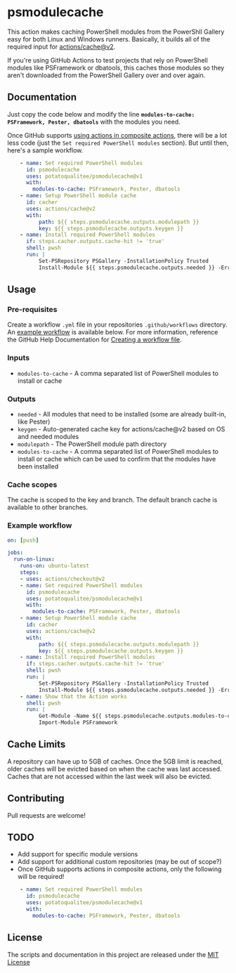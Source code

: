 # psmodulecache

This action makes caching PowerShell modules from the PowerShll Gallery easy for both Linux and Windows runners. Basically, it builds all of the required input for [actions/cache@v2](https://github.com/actions/cache).

If you're using GitHub Actions to test projects that rely on PowerShell modules like PSFramework or dbatools, this caches those modules so they aren't downloaded from the PowerShell Gallery over and over again.

## Documentation

Just copy the code below and modify the line **`modules-to-cache: PSFramework, Pester, dbatools`** with the modules you need.

Once GitHub supports [using actions in composite actions](https://github.com/actions/runner/issues/646), there will be a lot less code (just the `Set required PowerShell modules` section). But until then, here's a sample workflow.

```yaml
    - name: Set required PowerShell modules
      id: psmodulecache
      uses: potatoqualitee/psmodulecache@v1
      with:
        modules-to-cache: PSFramework, Pester, dbatools
    - name: Setup PowerShell module cache
      id: cacher
      uses: actions/cache@v2
      with:
          path: ${{ steps.psmodulecache.outputs.modulepath }}
          key: ${{ steps.psmodulecache.outputs.keygen }}
    - name: Install required PowerShell modules
      if: steps.cacher.outputs.cache-hit != 'true'
      shell: pwsh
      run: |
          Set-PSRepository PSGallery -InstallationPolicy Trusted
          Install-Module ${{ steps.psmodulecache.outputs.needed }} -ErrorAction Stop
```

## Usage

### Pre-requisites
Create a workflow `.yml` file in your repositories `.github/workflows` directory. An [example workflow](#example-workflow) is available below. For more information, reference the GitHub Help Documentation for [Creating a workflow file](https://help.github.com/en/articles/configuring-a-workflow#creating-a-workflow-file).

### Inputs

* `modules-to-cache` - A comma separated list of PowerShell modules to install or cache

### Outputs

* `needed` - All modules that need to be installed (some are already built-in, like Pester)
* `keygen` - Auto-generated cache key for actions/cache@v2 based on OS and needed modules
* `modulepath` - The PowerShell module path directory
* `modules-to-cache` - A comma separated list of PowerShell modules to install or cache which can be used to confirm that the modules have been installed

### Cache scopes
The cache is scoped to the key and branch. The default branch cache is available to other branches. 

### Example workflow

```yaml
on: [push]

jobs:
  run-on-linux:
    runs-on: ubuntu-latest
    steps:
    - uses: actions/checkout@v2
    - name: Set required PowerShell modules
      id: psmodulecache
      uses: potatoqualitee/psmodulecache@v1
      with:
        modules-to-cache: PSFramework, Pester, dbatools
    - name: Setup PowerShell module cache
      id: cacher
      uses: actions/cache@v2
      with:
          path: ${{ steps.psmodulecache.outputs.modulepath }}
          key: ${{ steps.psmodulecache.outputs.keygen }}
    - name: Install required PowerShell modules
      if: steps.cacher.outputs.cache-hit != 'true'
      shell: pwsh
      run: |
          Set-PSRepository PSGallery -InstallationPolicy Trusted
          Install-Module ${{ steps.psmodulecache.outputs.needed }} -ErrorAction Stop
    - name: Show that the Action works
      shell: pwsh
      run: |
          Get-Module -Name ${{ steps.psmodulecache.outputs.modules-to-cache }} -ListAvailable | Select Path
          Import-Module PSFramework
```

## Cache Limits
A repository can have up to 5GB of caches. Once the 5GB limit is reached, older caches will be evicted based on when the cache was last accessed.  Caches that are not accessed within the last week will also be evicted.

## Contributing
Pull requests are welcome!

## TODO
* Add support for specific module versions
* Add support for additional custom repositories (may be out of scope?)
* Once GitHub supports actions in composite actions, only the following will be required!

```yaml
    - name: Set required PowerShell modules
      id: psmodulecache
      uses: potatoqualitee/psmodulecache@v1
      with:
        modules-to-cache: PSFramework, Pester, dbatools
```

## License
The scripts and documentation in this project are released under the [MIT License](LICENSE)

